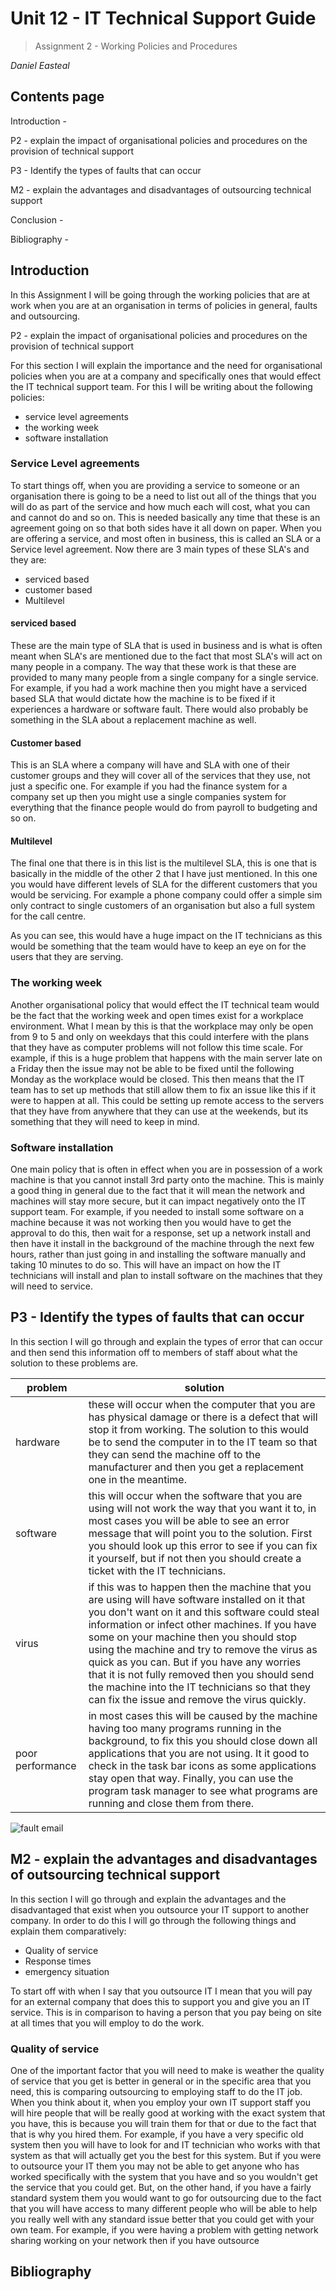 # **Unit 12 - IT Technical Support Guide**

> Assignment 2 - Working Policies and Procedures

_Daniel Easteal_

<div style="page-break-after: always;"></div>

## Contents page 

Introduction - 

P2 - explain the impact of organisational policies and procedures on the provision of technical support 

P3 - Identify the types of faults that can occur 

M2 - explain the advantages and disadvantages of outsourcing technical support

Conclusion - 

Bibliography - 

<div style="page-break-after: always;"></div>

## Introduction

In this Assignment I will be going through the working policies that are at work when you are at an organisation in terms of policies in general, faults and outsourcing.

P2 - explain the impact of organisational policies and procedures on the provision of technical support 

For this section I will explain the importance and the need for organisational policies when you are at a company and specifically ones that would effect the IT technical support team. For this I will be writing about the following policies:

* service level agreements
* the working week
* software installation 

### Service Level agreements

To start things off, when you are providing a service to someone or an organisation there is going to be a need to list out all of the things that you will do as part of the service and how much each will cost, what you can and cannot do and so on. This is needed basically any time that these is an agreement going on so that both sides have it all down on paper. When you are offering a service, and most often in business, this is called an SLA or a Service level agreement. Now there are 3 main types of these SLA's and they are:

* serviced based
* customer based
* Multilevel

#### serviced based

These are the main type of SLA that is used in business and is what is often meant when SLA's are mentioned due to the fact that most SLA's will act on many people in a company. The way that these work is that these are provided to many many people from a single company for a single service. For example, if you had a work machine then you might have a serviced based SLA that would dictate how the machine is to be fixed if it experiences a hardware or software fault. There would also probably be something in the SLA about a replacement machine as well.  

#### Customer based 

This is an SLA where a company will have and SLA with one of their customer groups and they will cover all of the services that they use, not just a specific one. For example if you had the finance system for a company set up then you might use a single companies system for everything that the finance people would do from payroll to budgeting and so on.  

#### Multilevel

The final one that there is in this list is the multilevel SLA, this is one that is basically in the middle of the other 2 that I have just mentioned. In this one you would have different levels of SLA for the different customers that you would be servicing. For example a phone company could offer a simple sim only contract to single customers of an organisation but also a full system for the call centre.

As you can see, this would have a huge impact on the IT technicians as this would be something that the team would have to keep an eye on for the users that they are serving. 

### The working week 

Another organisational policy that would effect the IT technical team would be the fact that the working week and open times exist for a workplace environment. What I mean by this is that the workplace may only be open from 9 to 5 and only on weekdays that this could interfere with the plans that they have as computer problems will not follow this time scale. For example, if this is a huge problem that happens with the main server late on a Friday then the issue may not be able to be fixed until the following Monday as the workplace would be closed. This then means that the IT team has to set up methods that still allow them to fix an issue like this if it were to happen at all. This could be setting up remote access to the servers that they have from anywhere that they can use at the weekends, but its something that they will need to keep in mind. 

### Software installation 

One main policy that is often in effect when you are in possession of a work machine is that you cannot install 3rd party onto the machine. This is mainly a good thing in general due to the fact that it will mean the network and machines will stay more secure, but it can impact negatively onto the IT support team. For example, if you needed to install some software on a machine because it was not working then you would have to get the approval to do this, then wait for a response, set up a network install and then have it install in the background of the machine through the next few hours, rather than just going in and installing the software manually and taking 10 minutes to do so. This will have an impact on how the IT technicians will install and plan to install software on the machines that they will need to service. 

## P3 - Identify the types of faults that can occur 

In this section I will go through and explain the types of error that can occur and then send this information off to members of staff about what the solution to these problems are. 

| problem | solution |
|---------|----------|
| hardware | these will occur when the computer that you are has physical damage or there is a defect that will stop it from working. The solution to this would be to send the computer in to the IT team so that they can send the machine off to the manufacturer and then you get a replacement one in the meantime. |
| software | this will occur when the software that you are using will not work the way that you want it to, in most cases you will be able to see an error message that will point you to the solution. First you should look up this error to see if you can fix it yourself, but if not then you should create a ticket with the IT technicians. 
| virus | if this was to happen then the machine that you are using will have software installed on it that you don't want on it and this software could steal information or infect other machines. If you have some on your machine then you should stop using the machine and try to remove the virus as quick as you can. But if you have any worries that it is not fully removed then you should send the machine into the IT technicians so that they can fix the issue and remove the virus quickly. |
| poor performance | in most cases this will be caused by the machine having too many programs running in the background, to fix this you should close down all applications that you are not using. It it good to check in the task bar icons as some applications stay open that way. Finally, you can use the program task manager to see what programs are running and close them from there. |  

![fault email](u12emailFault.png)

<div style="page-break-after: always;"></div>

## M2 - explain the advantages and disadvantages of outsourcing technical support

In this section I will go through and explain the advantages and the disadvantaged that exist when you outsource your IT support to another company. In order to do this I will go through the following things and explain them comparatively:

* Quality of service
* Response times
* emergency situation 

To start off with when I say that you outsource IT I mean that you will pay for an external company that does this to support you and give you an IT service. This is in comparison to having a person that you pay being on site at all times that you will employ to do the work. 

### Quality of service

One of the important factor that you will need to make is weather the quality of service that you get is better in general or in the specific area that you need, this is comparing outsourcing to employing staff to do the IT job. When you think about it, when you employ your own IT support staff you will hire people that will  be really good at working with the exact system that you have, this is because you will train them for that or due to the fact that that is why you hired them. For example, if you have a very specific old system then you will have to look for and IT technician who works with that system as that will actually get you the best for this system. But if you were to outsource your IT them you may not be able to get anyone who has worked specifically with the system that you have and so you wouldn't get the service that you could get. But, on the other hand, if you have a fairly standard system them you would want to go for outsourcing due to the fact that you will have access to many different people who will be able to help you really well with any standard issue better that you could get with your own team. For example, if you were having a problem with getting network sharing working on your network then if you have outsource 

## Bibliography

